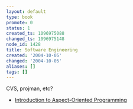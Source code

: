 ```yaml
---
layout: default
type: book
promote: 0
status: 1
created_ts: 1096975088
changed_ts: 1096975148
node_id: 1428
title: Software Engineering
created: '2004-10-05'
changed: '2004-10-05'
aliases: []
tags: []
---
```

CVS, projman, etc?

* [Introduction to Aspect-Oriented Programming](http://www.onjava.com/lpt/a/4448)

